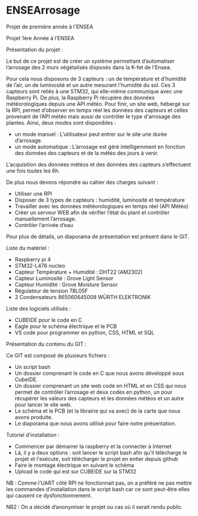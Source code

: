 # ENSEArrosage
Projet de première année à l'ENSEA


Projet 1ère Année à l’ENSEA


Présentation du projet :

Le but de ce projet est de créer un système permettant d’automatiser l’arrosage des 2 murs végétalisés disposés dans la K-fet de l'Ensea.

Pour cela nous disposons de 3 capteurs : un de température et d’humidité de l’air, un de luminosité et un autre mesurant l'humidité du sol. Ces 3 capteurs sont reliés à une STM32, qui elle-même communique avec une Raspberry Pi.
De plus, la Raspberry Pi récupère des données météorologiques depuis une API météo.
Pour finir, un site web, hébergé sur la RPI, permet d’observer en temps réel les données des capteurs et celles provenant de l’API météo mais aussi de contrôler le type d'arrosage des plantes. Ainsi, deux modes sont disponibles : 
- un mode manuel : L’utilisateur peut entrer sur le site une durée d’arrosage. 
- un mode automatique : L’arrosage est géré intelligemment en fonction des données des capteurs et de la météo des jours à venir.

L’acquisition des données météos et des données des capteurs s’effectuent une fois toutes les  6h.

De plus nous devons répondre au cahier des charges suivant :
- Utiliser une RPI
- Disposer de 3 types de capteurs : humidité, luminosité et température
- Travailler avec les données météorologiques en temps réel (API Météo)
- Créer un serveur WEB afin de vérifier l’état du plant et contrôler manuellement l’arrosage.
- Contrôler l’arrivée d’eau

Pour plus de détails, un diaporama de présentation est présent dans le GIT.

Liste du matériel :

- Raspberry pi 4 
- STM32-L476 nucleo
- Capteur Température + Humidité : DHT22 (AM2302)
- Capteur Luminosité : Grove Light Sensor
- Capteur Humidité : Grove Moisture Sensor
- Régulateur de tension 78L05F
- 2 Condensateurs 865060645008 WÜRTH ELEKTRONIK

Liste des logiciels utilisés :

- CUBEIDE pour le code en C
- Eagle pour le schéma électrique et  le PCB
- VS code pour programmer en python, CSS, HTML et SQL

Présentation du contenu du GIT : 

Ce GIT est composé de plusieurs fichiers : 

- Un script bash
- Un dossier comprenant le code en C que nous avons développé sous CubeIDE.
- Un dossier comprenant un site web codé en HTML et en CSS qui nous permet de contrôler l’arrosage et deux codes en python, un pour récupérer les valeurs des capteurs et les données météos et un autre pour lancer le site web.
- Le schéma et le PCB (et la librairie qui va avec) de la carte que nous avons produite.
- Le diaporama que nous avons utilisé pour faire notre présentation.

Tutoriel d’installation :

- Commencer par démarrer la raspberry et la connecter à Internet
- Là, il y a deux options : soit lancer  le script bash afin qu'il télécharge le projet et l'exécute, soit télécharger le projet en entier depuis github
- Faire le montage électrique en suivant le schéma
- Upload le code qui est sur CUBEIDE sur la STM32

NB : Comme l’UART côté RPI ne fonctionnait pas, on a préféré ne pas mettre les commandes d’installation dans le script bash car ce sont peut-être elles qui causent  ce dysfonctionnement.

NB2 : On a décidé d’anonymiser le projet ou cas où il serait rendu public.


